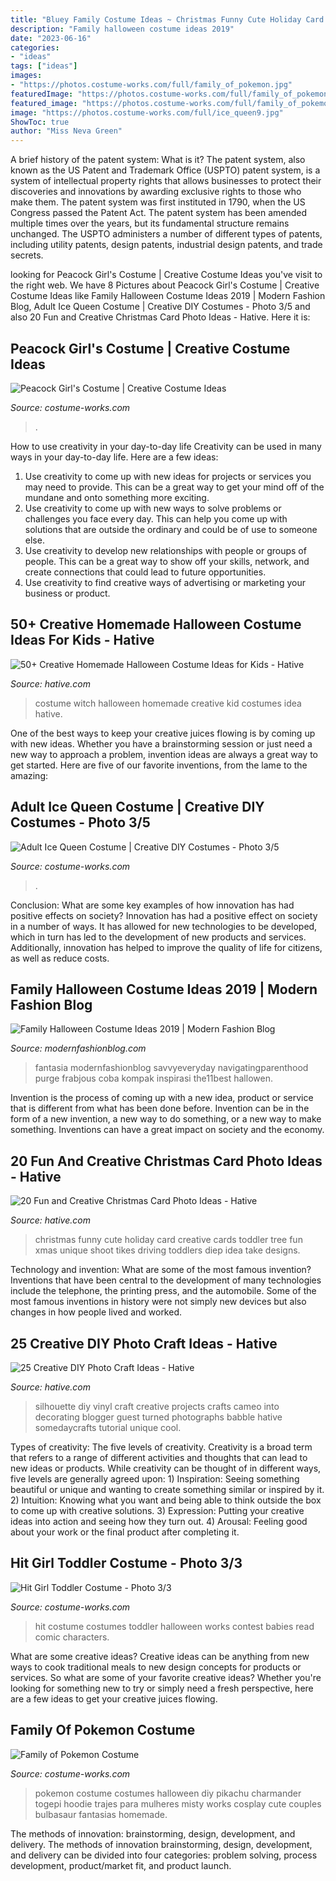 ```yaml
---
title: "Bluey Family Costume Ideas ~ Christmas Funny Cute Holiday Card Creative Cards Toddler Tree Fun Xmas Unique Shoot Tikes Driving Toddlers Diep Idea Take Designs"
description: "Family halloween costume ideas 2019"
date: "2023-06-16"
categories:
- "ideas"
tags: ["ideas"]
images:
- "https://photos.costume-works.com/full/family_of_pokemon.jpg"
featuredImage: "https://photos.costume-works.com/full/family_of_pokemon.jpg"
featured_image: "https://photos.costume-works.com/full/family_of_pokemon.jpg"
image: "https://photos.costume-works.com/full/ice_queen9.jpg"
ShowToc: true
author: "Miss Neva Green"
---
```



A brief history of the patent system: What is it?
The patent system, also known as the US Patent and Trademark Office (USPTO) patent system, is a system of intellectual property rights that allows businesses to protect their discoveries and innovations by awarding exclusive rights to those who make them. The patent system was first instituted in 1790, when the US Congress passed the Patent Act. The patent system has been amended multiple times over the years, but its fundamental structure remains unchanged. The USPTO administers a number of different types of patents, including utility patents, design patents, industrial design patents, and trade secrets.

	

		
looking for Peacock Girl&#039;s Costume | Creative Costume Ideas you've visit to the right web. We have 8 Pictures about Peacock Girl&#039;s Costume | Creative Costume Ideas like Family Halloween Costume Ideas 2019 | Modern Fashion Blog, Adult Ice Queen Costume | Creative DIY Costumes - Photo 3/5 and also 20 Fun and Creative Christmas Card Photo Ideas - Hative. Here it is:
		
    
## Peacock Girl&#039;s Costume | Creative Costume Ideas

<img loading=lazy src="https://photos.costume-works.com/full/peacock_girl.jpg" onerror="this.onerror=null;this.src='https://tse1.mm.bing.net/th?id=OIP.L_WvVedEuc0f8LpmbjuocwHaNL&amp;pid=15.1';" alt="Peacock Girl&#039;s Costume | Creative Costume Ideas">

_Source: costume-works.com_

>. 

	

How to use creativity in your day-to-day life
Creativity can be used in many ways in your day-to-day life. Here are a few ideas: 
1. Use creativity to come up with new ideas for projects or services you may need to provide. This can be a great way to get your mind off of the mundane and onto something more exciting. 
2. Use creativity to come up with new ways to solve problems or challenges you face every day. This can help you come up with solutions that are outside the ordinary and could be of use to someone else. 
3. Use creativity to develop new relationships with people or groups of people. This can be a great way to show off your skills, network, and create connections that could lead to future opportunities. 
4. Use creativity to find creative ways of advertising or marketing your business or product.

    
## 50+ Creative Homemade Halloween Costume Ideas For Kids - Hative

<img loading=lazy src="https://hative.com/wp-content/uploads/2014/03/costumes-for-kids/17-witch-kid-costume-idea.jpg" onerror="this.onerror=null;this.src='https://tse4.mm.bing.net/th?id=OIP.yXlWKxDPCjtEfoJUtG1s9gHaM_&amp;pid=15.1';" alt="50+ Creative Homemade Halloween Costume Ideas for Kids - Hative">

_Source: hative.com_

>costume witch halloween homemade creative kid costumes idea hative. 

	

One of the best ways to keep your creative juices flowing is by coming up with new ideas. Whether you have a brainstorming session or just need a new way to approach a problem, invention ideas are always a great way to get started. Here are five of our favorite inventions, from the lame to the amazing: 

    
## Adult Ice Queen Costume | Creative DIY Costumes - Photo 3/5

<img loading=lazy src="https://photos.costume-works.com/full/ice_queen9.jpg" onerror="this.onerror=null;this.src='https://tse2.mm.bing.net/th?id=OIP.-ydEYTuYFCOzxn18MEDrPwHaLH&amp;pid=15.1';" alt="Adult Ice Queen Costume | Creative DIY Costumes - Photo 3/5">

_Source: costume-works.com_

>. 

	

Conclusion: What are some key examples of how innovation has had positive effects on society?
Innovation has had a positive effect on society in a number of ways. It has allowed for new technologies to be developed, which in turn has led to the development of new products and services. Additionally, innovation has helped to improve the quality of life for citizens, as well as reduce costs.

    
## Family Halloween Costume Ideas 2019 | Modern Fashion Blog

<img loading=lazy src="https://modernfashionblog.com/wp-content/uploads/2019/08/Family-Halloween-Costume-Ideas-2019-5.jpg" onerror="this.onerror=null;this.src='https://tse1.mm.bing.net/th?id=OIP.PkJqtyWy4wpK2dtPZoCk4gHaK5&amp;pid=15.1';" alt="Family Halloween Costume Ideas 2019 | Modern Fashion Blog">

_Source: modernfashionblog.com_

>fantasia modernfashionblog savvyeveryday navigatingparenthood purge frabjous coba kompak inspirasi the11best hallowen. 

	

Invention is the process of coming up with a new idea, product or service that is different from what has been done before. Invention can be in the form of a new invention, a new way to do something, or a new way to make something. Inventions can have a great impact on society and the economy.

    
## 20 Fun And Creative Christmas Card Photo Ideas - Hative

<img loading=lazy src="https://hative.com/wp-content/uploads/2014/11/christmas-card-photo-ideas/19-christmas-card-photo-ideas.jpg" onerror="this.onerror=null;this.src='https://tse3.mm.bing.net/th?id=OIP.oRaY5QY4AGzTNCpJzST8AQHaKD&amp;pid=15.1';" alt="20 Fun and Creative Christmas Card Photo Ideas - Hative">

_Source: hative.com_

>christmas funny cute holiday card creative cards toddler tree fun xmas unique shoot tikes driving toddlers diep idea take designs. 

	

Technology and invention: What are some of the most famous invention?
Inventions that have been central to the development of many technologies include the telephone, the printing press, and the automobile. Some of the most famous inventions in history were not simply new devices but also changes in how people lived and worked.

    
## 25 Creative DIY Photo Craft Ideas - Hative

<img loading=lazy src="https://hative.com/wp-content/uploads/2014/11/diy-photo-craft-ideas/18-diy-photo-craft-ideas.jpg" onerror="this.onerror=null;this.src='https://tse3.mm.bing.net/th?id=OIP.Ub9w3d82j3XJNWB5e_IndQAAAA&amp;pid=15.1';" alt="25 Creative DIY Photo Craft Ideas - Hative">

_Source: hative.com_

>silhouette diy vinyl craft creative projects crafts cameo into decorating blogger guest turned photographs babble hative somedaycrafts tutorial unique cool. 

	

Types of creativity: The five levels of creativity.
Creativity is a broad term that refers to a range of different activities and thoughts that can lead to new ideas or products. While creativity can be thought of in different ways, five levels are generally agreed upon: 1) Inspiration: Seeing something beautiful or unique and wanting to create something similar or inspired by it. 
2) Intuition: Knowing what you want and being able to think outside the box to come up with creative solutions. 
3) Expression: Putting your creative ideas into action and seeing how they turn out. 
4) Arousal: Feeling good about your work or the final product after completing it.

    
## Hit Girl Toddler Costume - Photo 3/3

<img loading=lazy src="https://photos.costume-works.com/full/hit_girl_toddler2.jpg" onerror="this.onerror=null;this.src='https://tse2.mm.bing.net/th?id=OIP.DFtcfo5qIj8CJt23mQjQUQHaJ3&amp;pid=15.1';" alt="Hit Girl Toddler Costume - Photo 3/3">

_Source: costume-works.com_

>hit costume costumes toddler halloween works contest babies read comic characters. 

	

What are some creative ideas?
Creative ideas can be anything from new ways to cook traditional meals to new design concepts for products or services. So what are some of your favorite creative ideas? Whether you're looking for something new to try or simply need a fresh perspective, here are a few ideas to get your creative juices flowing.

    
## Family Of Pokemon Costume

<img loading=lazy src="https://photos.costume-works.com/full/family_of_pokemon.jpg" onerror="this.onerror=null;this.src='https://tse4.mm.bing.net/th?id=OIP.1l2sVb9oJBxatarYoJ07bQHaLU&amp;pid=15.1';" alt="Family of Pokemon Costume">

_Source: costume-works.com_

>pokemon costume costumes halloween diy pikachu charmander togepi hoodie trajes para mulheres misty works cosplay cute couples bulbasaur fantasias homemade. 

	

The methods of innovation: brainstorming, design, development, and delivery.
The methods of innovation brainstorming, design, development, and delivery can be divided into four categories: problem solving, process development, product/market fit, and product launch.

